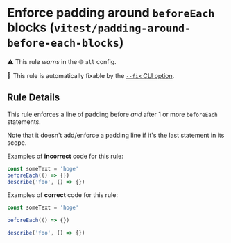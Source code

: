 # Enforce padding around `beforeEach` blocks (`vitest/padding-around-before-each-blocks`)

⚠️ This rule _warns_ in the 🌐 `all` config.

🔧 This rule is automatically fixable by the [`--fix` CLI option](https://eslint.org/docs/latest/user-guide/command-line-interface#--fix).

<!-- end auto-generated rule header -->

## Rule Details

This rule enforces a line of padding before _and_ after 1 or more `beforeEach`
statements.

Note that it doesn't add/enforce a padding line if it's the last statement in
its scope.

Examples of **incorrect** code for this rule:

```js
const someText = 'hoge'
beforeEach(() => {})
describe('foo', () => {})
```

Examples of **correct** code for this rule:

```js
const someText = 'hoge'

beforeEach(() => {})

describe('foo', () => {})
```
